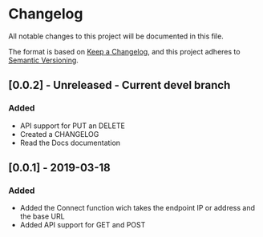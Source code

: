 # Changelog
All notable changes to this project will be documented in this file.

The format is based on [Keep a Changelog](https://keepachangelog.com/en/1.0.0/),
and this project adheres to [Semantic Versioning](https://semver.org/spec/v2.0.0.html).

## [0.0.2] - Unreleased - Current devel branch
### Added
- API support for PUT an DELETE
- Created a CHANGELOG
- Read the Docs documentation

## [0.0.1] - 2019-03-18
### Added
- Added the Connect function wich takes the endpoint IP or address and the base URL
- Added API support for GET and POST
